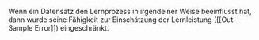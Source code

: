 Wenn ein Datensatz den Lernprozess in irgendeiner Weise beeinflusst hat, dann wurde seine Fähigkeit zur Einschätzung der Lernleistung ([[Out-Sample Error]]) eingeschränkt.